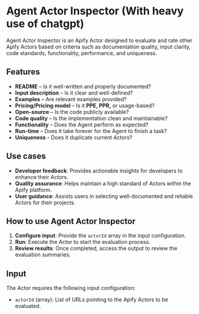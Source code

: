 # Agent Actor Inspector (With heavy use of chatgpt)

Agent Actor Inspector is an Apify Actor designed to evaluate and rate other Apify Actors based on criteria such as documentation quality, input clarity, code standards, functionality, performance, and uniqueness.

## Features

- **README** – Is it well-written and properly documented?
- **Input description** – Is it clear and well-defined?
- **Examples** – Are relevant examples provided?
- **Pricing/Pricing model** – Is it **PPE, PPR,** or usage-based?
- **Open-source** – Is the code publicly available?
- **Code quality** – Is the implementation clean and maintainable?
- **Functionality** – Does the Agent perform as expected?
- **Run-time** – Does it take forever for the Agent to finish a task?
- **Uniqueness** - Does it duplicate current Actors?

## Use cases

- **Developer feedback**: Provides actionable insights for developers to enhance their Actors.
- **Quality assurance**: Helps maintain a high standard of Actors within the Apify platform.
- **User guidance**: Assists users in selecting well-documented and reliable Actors for their projects.

## How to use Agent Actor Inspector

1. **Configure input**: Provide the `actorId` array in the input configuration.
2. **Run**: Execute the Actor to start the evaluation process.
3. **Review results**: Once completed, access the output to review the evaluation summaries.

## Input

The Actor requires the following input configuration:

- `actorId` (array): List of URLs pointing to the Apify Actors to be evaluated.
